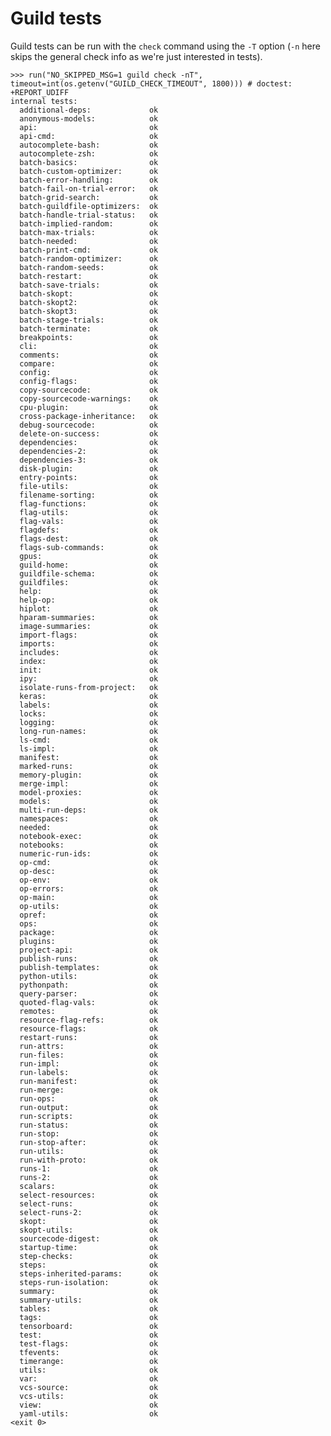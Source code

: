 # Guild tests

Guild tests can be run with the `check` command using the `-T` option
(`-n` here skips the general check info as we're just interested in
tests).

    >>> run("NO_SKIPPED_MSG=1 guild check -nT", timeout=int(os.getenv("GUILD_CHECK_TIMEOUT", 1800))) # doctest: +REPORT_UDIFF
    internal tests:
      additional-deps:             ok
      anonymous-models:            ok
      api:                         ok
      api-cmd:                     ok
      autocomplete-bash:           ok
      autocomplete-zsh:            ok
      batch-basics:                ok
      batch-custom-optimizer:      ok
      batch-error-handling:        ok
      batch-fail-on-trial-error:   ok
      batch-grid-search:           ok
      batch-guildfile-optimizers:  ok
      batch-handle-trial-status:   ok
      batch-implied-random:        ok
      batch-max-trials:            ok
      batch-needed:                ok
      batch-print-cmd:             ok
      batch-random-optimizer:      ok
      batch-random-seeds:          ok
      batch-restart:               ok
      batch-save-trials:           ok
      batch-skopt:                 ok
      batch-skopt2:                ok
      batch-skopt3:                ok
      batch-stage-trials:          ok
      batch-terminate:             ok
      breakpoints:                 ok
      cli:                         ok
      comments:                    ok
      compare:                     ok
      config:                      ok
      config-flags:                ok
      copy-sourcecode:             ok
      copy-sourcecode-warnings:    ok
      cpu-plugin:                  ok
      cross-package-inheritance:   ok
      debug-sourcecode:            ok
      delete-on-success:           ok
      dependencies:                ok
      dependencies-2:              ok
      dependencies-3:              ok
      disk-plugin:                 ok
      entry-points:                ok
      file-utils:                  ok
      filename-sorting:            ok
      flag-functions:              ok
      flag-utils:                  ok
      flag-vals:                   ok
      flagdefs:                    ok
      flags-dest:                  ok
      flags-sub-commands:          ok
      gpus:                        ok
      guild-home:                  ok
      guildfile-schema:            ok
      guildfiles:                  ok
      help:                        ok
      help-op:                     ok
      hiplot:                      ok
      hparam-summaries:            ok
      image-summaries:             ok
      import-flags:                ok
      imports:                     ok
      includes:                    ok
      index:                       ok
      init:                        ok
      ipy:                         ok
      isolate-runs-from-project:   ok
      keras:                       ok
      labels:                      ok
      locks:                       ok
      logging:                     ok
      long-run-names:              ok
      ls-cmd:                      ok
      ls-impl:                     ok
      manifest:                    ok
      marked-runs:                 ok
      memory-plugin:               ok
      merge-impl:                  ok
      model-proxies:               ok
      models:                      ok
      multi-run-deps:              ok
      namespaces:                  ok
      needed:                      ok
      notebook-exec:               ok
      notebooks:                   ok
      numeric-run-ids:             ok
      op-cmd:                      ok
      op-desc:                     ok
      op-env:                      ok
      op-errors:                   ok
      op-main:                     ok
      op-utils:                    ok
      opref:                       ok
      ops:                         ok
      package:                     ok
      plugins:                     ok
      project-api:                 ok
      publish-runs:                ok
      publish-templates:           ok
      python-utils:                ok
      pythonpath:                  ok
      query-parser:                ok
      quoted-flag-vals:            ok
      remotes:                     ok
      resource-flag-refs:          ok
      resource-flags:              ok
      restart-runs:                ok
      run-attrs:                   ok
      run-files:                   ok
      run-impl:                    ok
      run-labels:                  ok
      run-manifest:                ok
      run-merge:                   ok
      run-ops:                     ok
      run-output:                  ok
      run-scripts:                 ok
      run-status:                  ok
      run-stop:                    ok
      run-stop-after:              ok
      run-utils:                   ok
      run-with-proto:              ok
      runs-1:                      ok
      runs-2:                      ok
      scalars:                     ok
      select-resources:            ok
      select-runs:                 ok
      select-runs-2:               ok
      skopt:                       ok
      skopt-utils:                 ok
      sourcecode-digest:           ok
      startup-time:                ok
      step-checks:                 ok
      steps:                       ok
      steps-inherited-params:      ok
      steps-run-isolation:         ok
      summary:                     ok
      summary-utils:               ok
      tables:                      ok
      tags:                        ok
      tensorboard:                 ok
      test:                        ok
      test-flags:                  ok
      tfevents:                    ok
      timerange:                   ok
      utils:                       ok
      var:                         ok
      vcs-source:                  ok
      vcs-utils:                   ok
      view:                        ok
      yaml-utils:                  ok
    <exit 0>
